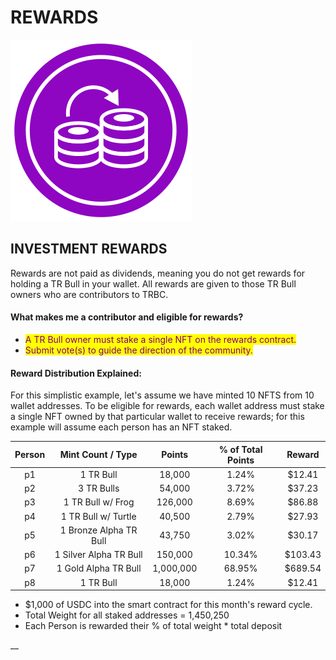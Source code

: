 # REWARDS

![](<../../.gitbook/assets/Compounding Illustration.svg>)&#x20;



## INVESTMENT REWARDS

Rewards are not paid as dividends, meaning you do not get rewards for holding a TR Bull in your wallet. All rewards are given to those TR Bull owners who are contributors to TRBC. &#x20;

#### What makes me a contributor and eligible for rewards?&#x20;

* <mark style="color:purple;">A TR Bull owner must stake a single NFT on the rewards contract.</mark>
* <mark style="color:purple;">Submit vote(s) to guide the direction of the community.</mark>&#x20;



#### Reward Distribution Explained:

For this simplistic example, let's assume we have minted 10 NFTS from 10 wallet addresses. To be eligible for rewards, each wallet address must stake a single NFT owned by that particular wallet to receive rewards; for this example will assume each person has an NFT staked.

| Person |    Mint Count / Type   |   Points  | % of Total Points |  Reward |
| :----: | :--------------------: | :-------: | :---------------: | :-----: |
|   p1   |        1 TR Bull       |   18,000  |       1.24%       |  $12.41 |
|   p2   |       3 TR Bulls       |   54,000  |       3.72%       |  $37.23 |
|   p3   |    1 TR Bull w/ Frog   |  126,000  |       8.69%       |  $86.88 |
|   p4   |   1 TR Bull w/ Turtle  |   40,500  |       2.79%       |  $27.93 |
|   p5   | 1 Bronze Alpha TR Bull |   43,750  |       3.02%       |  $30.17 |
|   p6   | 1 Silver Alpha TR Bull |  150,000  |       10.34%      | $103.43 |
|   p7   |  1 Gold Alpha TR Bull  | 1,000,000 |       68.95%      | $689.54 |
|   p8   |        1 TR Bull       |   18,000  |       1.24%       |  $12.41 |

&#x20;

* $1,000 of USDC into the smart contract for this month's reward cycle.
* Total Weight for all staked addresses = 1,450,250
* Each Person is rewarded their % of total weight \* total deposit&#x20;

&#x20;__&#x20;
